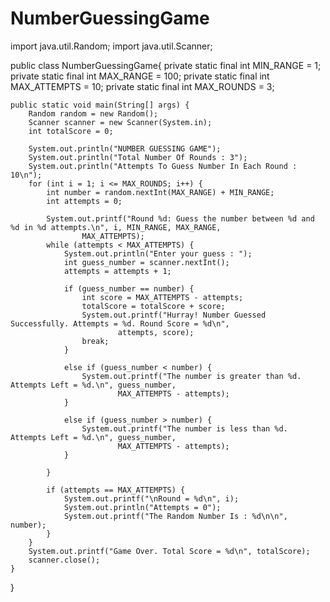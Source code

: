 # NumberGuessingGame
import java.util.Random;
import java.util.Scanner;

public class NumberGuessingGame{
    private static final int MIN_RANGE = 1;
    private static final int MAX_RANGE = 100;
    private static final int MAX_ATTEMPTS = 10;
    private static final int MAX_ROUNDS = 3;

    public static void main(String[] args) {
        Random random = new Random();
        Scanner scanner = new Scanner(System.in);
        int totalScore = 0;

        System.out.println("NUMBER GUESSING GAME");
        System.out.println("Total Number Of Rounds : 3");
        System.out.println("Attempts To Guess Number In Each Round : 10\n");
        for (int i = 1; i <= MAX_ROUNDS; i++) {
            int number = random.nextInt(MAX_RANGE) + MIN_RANGE;
            int attempts = 0;

            System.out.printf("Round %d: Guess the number between %d and %d in %d attempts.\n", i, MIN_RANGE, MAX_RANGE,
                    MAX_ATTEMPTS);
            while (attempts < MAX_ATTEMPTS) {
                System.out.println("Enter your guess : ");
                int guess_number = scanner.nextInt();
                attempts = attempts + 1;

                if (guess_number == number) {
                    int score = MAX_ATTEMPTS - attempts;
                    totalScore = totalScore + score;
                    System.out.printf("Hurray! Number Guessed Successfully. Attempts = %d. Round Score = %d\n",
                            attempts, score);
                    break;
                }

                else if (guess_number < number) {
                    System.out.printf("The number is greater than %d. Attempts Left = %d.\n", guess_number,
                            MAX_ATTEMPTS - attempts);
                }

                else if (guess_number > number) {
                    System.out.printf("The number is less than %d. Attempts Left = %d.\n", guess_number,
                            MAX_ATTEMPTS - attempts);
                }

            }

            if (attempts == MAX_ATTEMPTS) {
                System.out.printf("\nRound = %d\n", i);
                System.out.println("Attempts = 0");
                System.out.printf("The Random Number Is : %d\n\n", number);
            }
        }
        System.out.printf("Game Over. Total Score = %d\n", totalScore);
        scanner.close();
    }
}
